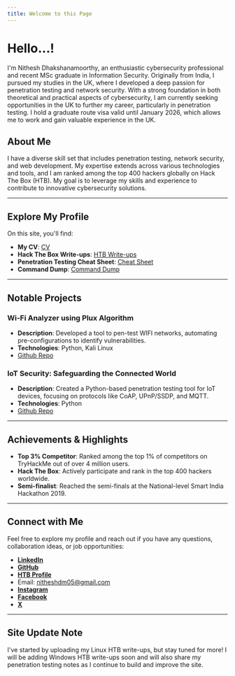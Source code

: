 ```yaml
---
title: Welcome to this Page
---
```

# Hello...! 
I'm Nithesh Dhakshanamoorthy, an enthusiastic cybersecurity professional and recent MSc graduate in Information Security. Originally from India, I pursued my studies in the UK, where I developed a deep passion for penetration testing and network security. With a strong foundation in both theoretical and practical aspects of cybersecurity, I am currently seeking opportunities in the UK to further my career, particularly in penetration testing. I hold a graduate route visa valid until January 2026, which allows me to work and gain valuable experience in the UK. 
## About Me 
I have a diverse skill set that includes penetration testing, network security, and web development. My expertise extends across various technologies and tools, and I am ranked among the top 400 hackers globally on Hack The Box (HTB). My goal is to leverage my skills and experience to contribute to innovative cybersecurity solutions.

---

## Explore My Profile

On this site, you'll find:

- **My CV**: [CV](Cv.md)
- **Hack The Box Write-ups**: [HTB Write-ups](HTB.md)
- **Penetration Testing Cheat Sheet**: [Cheat Sheet](Penetration-Testing-Cheat-Sheet.md)
- **Command Dump**: [Command Dump](Command-Dump.md)

---

## Notable Projects

### Wi-Fi Analyzer using Plux Algorithm
- **Description**: Developed a tool to pen-test WIFI networks, automating pre-configurations to identify vulnerabilities.
- **Technologies**: Python, Kali Linux
- [Github Repo](https://github.com/NitheshD05/Wifi-analyser)

### IoT Security: Safeguarding the Connected World
- **Description**: Created a Python-based penetration testing tool for IoT devices, focusing on protocols like CoAP, UPnP/SSDP, and MQTT.
- **Technologies**: Python
- [Github Repo](https://github.com/NitheshD05/IOT-Security)

---

## Achievements & Highlights

- **Top 3% Competitor**: Ranked among the top 1% of competitors on TryHackMe out of over 4 million users.
- **Hack The Box**: Actively participate and rank in the top 400 hackers worldwide.
- **Semi-finalist**: Reached the semi-finals at the National-level Smart India Hackathon 2019.

---

## Connect with Me 
Feel free to explore my profile and reach out if you have any questions, collaboration ideas, or job opportunities: 
- [**LinkedIn**](https://www.linkedin.com/in/nithesh-dhakshanamoorthy-2541111b3) 
- [**GitHub**](https://github.com/NitheshD05) 
- [**HTB Profile**](https://app.hackthebox.com/profile/1701603) 
- Email: nitheshdm05@gmail.com
- [**Instagram**](https://www.instagram.com/nithesh_dm/) 
- [**Facebook**](https://www.facebook.com/nithesh.d.1?mibextid=ZbWKwL) 
- [**X**](https://x.com/05Nithesh)
---
## Site Update Note
I've started by uploading my Linux HTB write-ups, but stay tuned for more! I will be adding Windows HTB write-ups soon and will also share my penetration testing notes as I continue to build and improve the site.